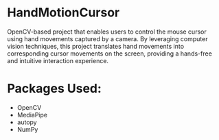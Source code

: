 # HandMotionCursor
OpenCV-based project that enables users to control the mouse cursor using hand movements captured by a camera. By leveraging computer vision techniques, this project translates hand movements into corresponding cursor movements on the screen, providing a hands-free and intuitive interaction experience.

# Packages Used:
  - OpenCV
  - MediaPipe
  - autopy
  - NumPy
